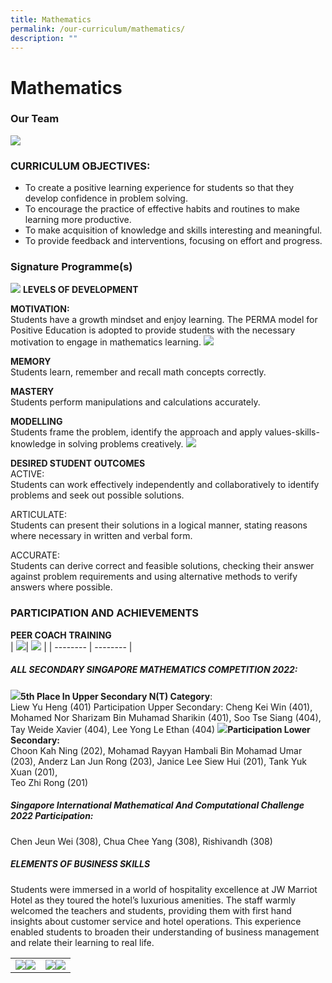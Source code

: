 ```yaml
---
title: Mathematics
permalink: /our-curriculum/mathematics/
description: ""
---
```

# **Mathematics**

### Our Team
![](/images/MATH.jpg)
### CURRICULUM OBJECTIVES:
* To create a positive learning experience for students so that they develop confidence in problem solving.
* To encourage the practice of effective habits and routines to make learning more productive.
* To make acquisition of knowledge and skills interesting and meaningful.
* To provide feedback and interventions, focusing on effort and progress.

### Signature Programme(s)
![](/images/Math%20Dept/math%20levels%20of%20development.jpg)
**LEVELS OF DEVELOPMENT**

**MOTIVATION:**<br>
Students have a growth mindset and enjoy learning. The PERMA model for Positive Education is adopted to provide students with the necessary motivation to engage in mathematics learning. 
![](/images/Math%20Dept/math%20perma.jpg)

**MEMORY**
<br>Students learn, remember and recall math concepts correctly.&nbsp;

**MASTERY**<br>Students perform manipulations and calculations accurately.&nbsp;

**MODELLING**<br>
Students frame the problem, identify the approach and apply values-skills-knowledge in solving problems creatively.
![](/images/Math%20Dept/math%20memory-mastery-modelling.jpg)

**DESIRED STUDENT OUTCOMES**<br>
ACTIVE:<br>Students can work effectively independently and collaboratively to identify problems and seek out possible solutions.

ARTICULATE:<br>Students can present their solutions in a logical manner, stating reasons where necessary in written and verbal form.

ACCURATE:<br>Students can derive correct and feasible solutions, checking their answer against problem requirements and using alternative methods to verify answers where possible.

### PARTICIPATION AND ACHIEVEMENTS

**PEER COACH TRAINING**<br>
| ![](/images/Math%20Dept/math%20trained%20peer%20coaches%202021.jpg)| ![](/images/Math%20Dept/math%20trained%20peer%20coaches%202022.jpg) |
| -------- | -------- |
##### **ALL SECONDARY SINGAPORE MATHEMATICS COMPETITION 2022:** <br>
![](/images/Math%20Dept/2022%20asmc_upper%20sec.jpeg)**5th Place In Upper Secondary N(T) Category**: <br>Liew Yu Heng (401) 
Participation Upper Secondary: Cheng Kei Win (401), Mohamed Nor Sharizam Bin Muhamad Sharikin (401), Soo Tse Siang (404), <br>Tay Weide Xavier (404), Lee Yong Le Ethan (404)
![](/images/Math%20Dept/2022%20asmc_lower%20sec.jpeg)**Participation Lower Secondary:** <br>Choon Kah Ning (202), Mohamad Rayyan Hambali Bin Mohamad Umar (203), Anderz Lan Jun Rong (203), Janice Lee Siew Hui (201), Tank Yuk Xuan (201),<br>Teo Zhi Rong (201)<br>
##### **Singapore International Mathematical And Computational Challenge 2022 Participation:**<br>
Chen Jeun Wei (308), Chua Chee Yang (308), Rishivandh (308)
##### ELEMENTS OF BUSINESS SKILLS
Students were immersed in a world of hospitality excellence at JW Marriot Hotel as they toured the hotel’s luxurious amenities. The staff warmly welcomed the teachers and students, providing them with first hand insights about customer service and hotel operations. This experience enabled students to broaden their understanding of business management and relate their learning to real life.


||    |
| -------- |-------- | 
|![](/images/Math%20Dept/ebs%20lj%20_1.JPG)![](/images/Math%20Dept/ebs%20lj_4.JPG)|![](/images/Math%20Dept/ebs%20lj_3.JPG)![](/images/Math%20Dept/ebs%20lj_2.JPG)|